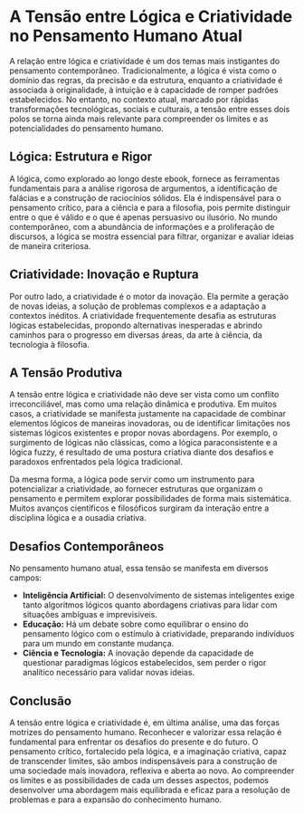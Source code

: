 # A Tensão entre Lógica e Criatividade no Pensamento Humano Atual

A relação entre lógica e criatividade é um dos temas mais instigantes do pensamento contemporâneo. Tradicionalmente, a lógica é vista como o domínio das regras, da precisão e da estrutura, enquanto a criatividade é associada à originalidade, à intuição e à capacidade de romper padrões estabelecidos. No entanto, no contexto atual, marcado por rápidas transformações tecnológicas, sociais e culturais, a tensão entre esses dois polos se torna ainda mais relevante para compreender os limites e as potencialidades do pensamento humano.

## Lógica: Estrutura e Rigor

A lógica, como explorado ao longo deste ebook, fornece as ferramentas fundamentais para a análise rigorosa de argumentos, a identificação de falácias e a construção de raciocínios sólidos. Ela é indispensável para o pensamento crítico, para a ciência e para a filosofia, pois permite distinguir entre o que é válido e o que é apenas persuasivo ou ilusório. No mundo contemporâneo, com a abundância de informações e a proliferação de discursos, a lógica se mostra essencial para filtrar, organizar e avaliar ideias de maneira criteriosa.

## Criatividade: Inovação e Ruptura

Por outro lado, a criatividade é o motor da inovação. Ela permite a geração de novas ideias, a solução de problemas complexos e a adaptação a contextos inéditos. A criatividade frequentemente desafia as estruturas lógicas estabelecidas, propondo alternativas inesperadas e abrindo caminhos para o progresso em diversas áreas, da arte à ciência, da tecnologia à filosofia.

## A Tensão Produtiva

A tensão entre lógica e criatividade não deve ser vista como um conflito irreconciliável, mas como uma relação dinâmica e produtiva. Em muitos casos, a criatividade se manifesta justamente na capacidade de combinar elementos lógicos de maneiras inovadoras, ou de identificar limitações nos sistemas lógicos existentes e propor novas abordagens. Por exemplo, o surgimento de lógicas não clássicas, como a lógica paraconsistente e a lógica fuzzy, é resultado de uma postura criativa diante dos desafios e paradoxos enfrentados pela lógica tradicional.

Da mesma forma, a lógica pode servir como um instrumento para potencializar a criatividade, ao fornecer estruturas que organizam o pensamento e permitem explorar possibilidades de forma mais sistemática. Muitos avanços científicos e filosóficos surgiram da interação entre a disciplina lógica e a ousadia criativa.

## Desafios Contemporâneos

No pensamento humano atual, essa tensão se manifesta em diversos campos:

- **Inteligência Artificial:** O desenvolvimento de sistemas inteligentes exige tanto algoritmos lógicos quanto abordagens criativas para lidar com situações ambíguas e imprevisíveis.
- **Educação:** Há um debate sobre como equilibrar o ensino do pensamento lógico com o estímulo à criatividade, preparando indivíduos para um mundo em constante mudança.
- **Ciência e Tecnologia:** A inovação depende da capacidade de questionar paradigmas lógicos estabelecidos, sem perder o rigor analítico necessário para validar novas ideias.

## Conclusão

A tensão entre lógica e criatividade é, em última análise, uma das forças motrizes do pensamento humano. Reconhecer e valorizar essa relação é fundamental para enfrentar os desafios do presente e do futuro. O pensamento crítico, fortalecido pela lógica, e a imaginação criativa, capaz de transcender limites, são ambos indispensáveis para a construção de uma sociedade mais inovadora, reflexiva e aberta ao novo. Ao compreender os limites e as possibilidades de cada um desses aspectos, podemos desenvolver uma abordagem mais equilibrada e eficaz para a resolução de problemas e para a expansão do conhecimento humano.